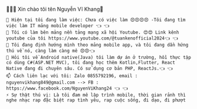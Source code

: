 👋👋👋 Xin chào tôi tên Nguyễn Vĩ Khang👋

    🔭 Hiện tại tôi đang làm việc: Chưa có việc làm 😍😍😍😍 -Tôi đang tìm việc làm IT mảng mobile developer 👈 👈
    👯 Tôi có làm bên mảng nền tảng mạng xã hội Youtube. 😍😍 Link kênh youtube của tôi https://www.youtube.com/@tuankenofficial2024👈 👈
    🤔 Tôi đang định hướng mình theo mảng mobile app, và tôi đang dần hứng thú về nó, càng làm càng mê 😍😍👈
    💬 Hỏi tôi về Android native(Java) tôi làm dự án ở trường, hồi thực tập có dùng C#(ASP.NET MVC), tôi đang học thêm Kotlin,Flutter, React Native đang đi chuyên sâu. Có sử dụng cơ bản PHP, ReactJs.👈 👈
    📫 Cách liên lạc với tôi: Zalo 0855792196, email : nguyenvikhang849@gmail.com --> FB : https://www.facebook.com/NguyenViKhang24 👈 👈
    ⚡ Sự thật thú vị: Là tôi đam mê lập trình mobile, thời gian rảnh thì nghe nhạc rap đặc biệt rap tình yêu, rap cuộc sống, đi dạo, đi phượt 


